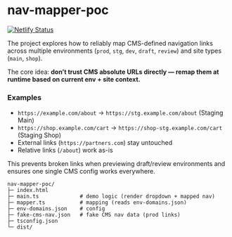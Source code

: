 # nav-mapper-poc

[![Netlify Status](https://api.netlify.com/api/v1/badges/2ae6dac3-f8c0-412f-ae31-2ab32520e5ff/deploy-status)](https://app.netlify.com/projects/nav-mapper-poc/deploys)


The project explores how to reliably map CMS-defined navigation links across multiple environments (`prod`, `stg`, `dev`, `draft`, `review`) and site types (`main`, `shop`).  

The core idea: **don’t trust CMS absolute URLs directly — remap them at runtime based on current env + site context.**

### Examples

- `https://example.com/about` → `https://stg.example.com/about` (Staging Main)  
- `https://shop.example.com/cart` → `https://shop-stg.example.com/cart` (Staging Shop)  
- External links (`https://partners.com`) stay untouched  
- Relative links (`/about`) work as-is  

This prevents broken links when previewing draft/review environments and ensures one single CMS config works everywhere.


```
nav-mapper-poc/
├─ index.html       
├─ main.ts             # demo logic (render dropdown + mapped nav)
├─ mapper.ts           # mapping (reads env-domains.json)
├─ env-domains.json    # config
├─ fake-cms-nav.json   # fake CMS nav data (prod links)
├─ tsconfig.json
└─ dist/               
```

